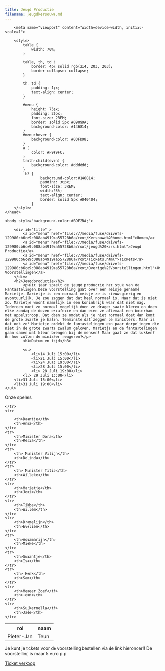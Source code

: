 ```yaml
---
title: Jeugd Productie
filename: jeugdkersouwe.md
--- 
```

<!DOCTYPE html>
<html>
    <head>
        <title>Jeugdproductie</title>

        <meta name="viewport" content="width=device-width, initial-scale=1">

        <style>    
            table {
                width: 70%;
            }

            table, th, td {
                border: 4px solid rgb(214, 203, 203);
                border-collapse: collapse;
            }

            th, td {
                padding: 1px;
                text-align: center;
            }      

            #menu {
                height: 75px;
                padding: 20px;
                font-size: 2REM; 
                border: solid 5px #09090A;
                background-color: #146814;
            }
            #menu:hover {
                background-color: #03FD08;
            }
            a {
                color: #F9F9FC;
            }
            trnth-child(even) {
                background-color: #dddddd;
            }
             h2 {
                    background-color:#146814;
                    padding: 30px;
                    font-size: 3REM;
                    width:95%;
                    text-align: center;
                    border: solid 5px #040404;
                }
        </style>
    </head>

    <body style="background-color:#B9F2BA;">

        <div id="title" > 
            <a id="menu" href="file:///media/fuse/drivefs-129980cb6ce9c088ab4919ea55728b6a/root/Kersouwe%20home.html">Home</a> 
            <a id="menu" href="file:///media/fuse/drivefs-129980cb6ce9c088ab4919ea55728b6a/root/jeugd%20kers.html">Jeugd Productie</a> 
            <a id="menu" href="file:///media/fuse/drivefs-129980cb6ce9c088ab4919ea55728b6a/root/Tickets.html">Tickets</a>  
            <a id="menu" href="file:///media/fuse/drivefs-129980cb6ce9c088ab4919ea55728b6a/root/Overige%20Voorstellingen.html">Overige Voorstellingen</a>
        </div>
        <h2>Jeugdproductie</h2>    
            <p>Dit jaar speelt de jeugd productie het stuk van de Fantastelingen.Deze voorstelling gaat over een meisje genaamd Marietje. Marietje is een normaal meisje ze is nieuwsgierig en avontuurlijk. Je zou zeggen dat dat heel normaal is. Maar dat is niet zo. Marietje woont namelijk in een koninkrijk waar dat niet mag. Iedereen moet zo normaal mogelijk doen ze dragen saaie kleren en doen elke zondag de dozen estafette en dan eten ze allemaal een boterham met appelstroop. Dat doen ze omdat als je niet normaal doet dan komt de grote zwarte je halen. Tenminste dat zeggen de ministers. Maar is dat ook zo? Marietje ondekt de fantastelingen een paar dorpelingen die niet in de grote zwarte zwalum geloven. Marietje en de fantastelingen gaan samen wat kleur brengen bij de mensen! Maar gaat ze dat lukken? En hoe zullen de minister reageren?</p>
            <h3>Datum en tijd</h3>

            <ul>
                <li>14 Juli 15:00</li>
                <li>21 Juli 15:00</li>
                <li>24 Juli 19:00</li> 
                <li>28 Juli 15:00</li>
                <li> 28 Juli 19:00</li>
            <li> 29 Juli 15:00</li>
        <li>31 Juli 15:00</li>
        <li>31 Juli 19:00</li>
    </ul>  

<ol>

</ol> 

<p>Onze spelers</p>
<table >
    <tr>
        <th>rol</th>
        <th>naam</th>
    </tr>
    <tr>
        <td>Pieter-Jan</td>
        <td>Teun</td>


    </tr>
    <tr>

        <th>Daantje</th>
        <th>Anna</th>
    </tr>
    <tr> 
        <th>Minister Dora</th>
        <th>Resia</th>
    </tr>
    <tr> 
        <th> Minister Vilijn</th>
        <th>Dolinda</th>
    </tr>
    <tr>   
        <th> Minister Titia</th>
        <th>Willeke</th>
    </tr>
    <tr>
        <th>Marietje</th>
        <th>Joni</th>
    </tr>
    <tr>
        <th>Tibbe</th>
        <th>Willem</th>
    </tr>
    <tr>
        <th>Dromelijn</th>
        <th>Evelien</th>
    </tr>
    <tr>
        <th>Aquamarijn</th>
        <th>Mieke</th>
    </tr>
    <tr>
        <th>Swaantje</th>
        <th>Isa</th>
    </tr>
    <tr>
        <th> Henk</th>
        <th>Sam</th>
    </tr>
    <tr>
        <th>Meneer Zoef</th>
        <th>Teun</th>
    </tr>
    <tr>
        <th>Suikernella</th>
        <th>Jade</th>
    </tr>
</table>
            
<p>Je kunt je tickets voor de voorstelling bestellen via de link hieronder!! De voorstelling is maar 5 euro p.p<p>
<div id="onder">
    <a href="https://kersouwe.nl/agenda/de-fantastelingen"> Ticket verkoop </a> 
</div>

</body>

</html>

